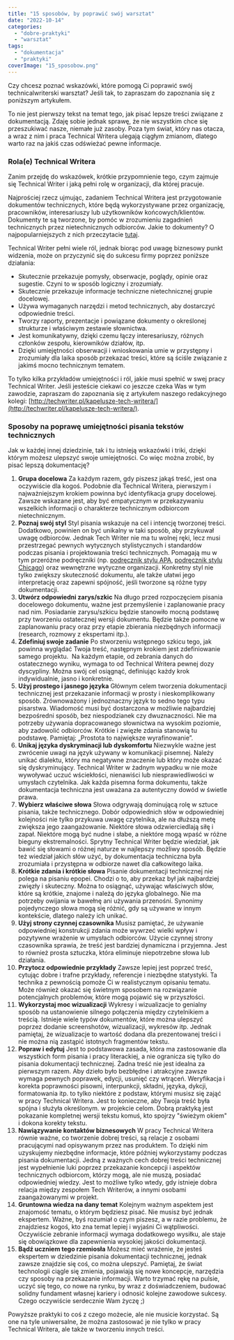 ```yaml
---
title: "15 sposobów, by poprawić swój warsztat"
date: "2022-10-14"
categories: 
  - "dobre-praktyki"
  - "warsztat"
tags: 
  - "dokumentacja"
  - "praktyki"
coverImage: "15_sposobow.png"
---
```


Czy chcesz poznać wskazówki, które pomogą Ci poprawić swój technicalwriterski warsztat? Jeśli tak, to zapraszam do zapoznania się z poniższym artykułem.

To nie jest pierwszy tekst na temat tego, jak pisać lepsze treści związane z dokumentacją. Zdaję sobie jednak sprawę, że nie wszystkim chce się przeszukiwać nasze, niemałe już zasoby. Poza tym świat, który nas otacza, a wraz z nim i praca Technical Writera ulegają ciągłym zmianom, dlatego warto raz na jakiś czas odświeżać pewne informacje.

### Rola(e) Technical Writera

Zanim przejdę do wskazówek, krótkie przypomnienie tego, czym zajmuje się Technical Writer i jaką pełni rolę w organizacji, dla której pracuje.

Najprościej rzecz ujmując, zadaniem Technical Writera jest przygotowanie dokumentów technicznych, które będą wykorzystywane przez organizację, pracowników, interesariuszy lub użytkowników końcowych/klientów. Dokumenty te są tworzone, by pomóc w zrozumieniu zagadnień technicznych przez nietechnicznych odbiorców. Jakie to dokumenty? O najpopularniejszych z nich przeczytacie [tutaj](http://techwriter.pl/co-pisza-tech-writerzy-zestawienie-popularnych-tresci-technicznych/).

Technical Writer pełni wiele ról, jednak biorąc pod uwagę biznesowy punkt widzenia, może on przyczynić się do sukcesu firmy poprzez poniższe działania:

- Skutecznie przekazuje pomysły, obserwacje, poglądy, opinie oraz sugestie. Czyni to w sposób logiczny i zrozumiały. 
- Skutecznie przekazuje informacje techniczne nietechnicznej grupie docelowej.
- Używa wymaganych narzędzi i metod technicznych, aby dostarczyć odpowiednie treści.
- Tworzy raporty, prezentacje i powiązane dokumenty o określonej strukturze i właściwym zestawie słownictwa.
- Jest komunikatywny, dzięki czemu łączy interesariuszy, różnych członków zespołu, kierowników działów, itp.
- Dzięki umiejętności obserwacji i wnioskowania umie w przystępny i zrozumiały dla laika sposób przekazać treści, które są ściśle związanie z jakimś mocno technicznym tematem. 

To tylko kilka przykładów umiejętności i ról, jakie musi spełnić w swej pracy Technical Writer. Jeśli jesteście ciekawi co jeszcze czeka Was w tym zawodzie, zapraszam do zapoznania się z artykułem naszego redakcyjnego kolegi: [http://techwriter.pl/kapelusze-tech-writera/](http://techwriter.pl/kapelusze-tech-writera/).

### Sposoby na poprawę umiejętności pisania tekstów technicznych

Jak w każdej innej dziedzinie, tak i tu istnieją wskazówki i triki, dzięki którym możesz ulepszyć swoje umiejętności. Co więc można zrobić, by pisać lepszą dokumentację?

1. **Grupa docelowa** Za każdym razem, gdy piszesz jakąś treść, jest ona oczywiście dla kogoś. Podobnie dla Technical Writera, pierwszym i najważniejszym krokiem powinna być identyfikacja grupy docelowej. Zawsze wskazane jest, aby być empatycznym w przekazywaniu wszelkich informacji o charakterze technicznym odbiorcom nietechnicznym.
2. **Poznaj swój styl** Styl pisania wskazuje na cel i intencję tworzonej treści. Dodatkowo, powinien on być unikalny w taki sposób, aby przykuwał uwagę odbiorców. Jednak Tech Writer nie ma tu wolnej ręki, lecz musi przestrzegać pewnych wytycznych stylistycznych i standardów podczas pisania i projektowania treści technicznych. Pomagają mu w tym przeróżne podręczniki (np. [podręcznik stylu APA](https://apastyle.apa.org/), [podręcznik stylu Chicago](https://www.chicagomanualofstyle.org/home.html)) oraz wewnętrzne wytyczne organizacji. Konkretny styl nie tylko zwiększy skuteczność dokumentu, ale także ułatwi jego interpretację oraz zapewni spójność, jeśli tworzone są różne typy dokumentacji.
3. **Utwórz odpowiedni zarys/szkic** Na długo przed rozpoczęciem pisania docelowego dokumentu, ważne jest przemyślenie i zaplanowanie pracy nad nim. Posiadanie zarysu/szkicu będzie stanowiło mocną podstawę przy tworzeniu ostatecznej wersji dokumentu. Będzie także pomocne w zaplanowaniu pracy oraz przy etapie zbierania niezbędnych informacji (research, rozmowy z ekspertami itp.).
4. **Zdefiniuj swoje zadanie** Po stworzeniu wstępnego szkicu tego, jak powinna wyglądać Twoja treść, następnym krokiem jest zdefiniowanie samego projektu.  Na każdym etapie, od zebrania danych do ostatecznego wyniku, wymaga to od Technical Writera pewnej dozy dyscypliny. Można swój cel osiągnąć, definiując każdy krok indywidualnie, jasno i konkretnie.
5. **Użyj prostego i jasnego języka** Głównym celem tworzenia dokumentacji technicznej jest przekazanie informacji w prosty i nieskomplikowany sposób. Zrównoważony i jednoznaczny język to sedno tego typu pisarstwa. Wiadomość musi być dostarczona w możliwie najbardziej bezpośredni sposób, bez niespodzianek czy dwuznaczności. Nie ma potrzeby używania dopracowanego słownictwa na wysokim poziomie, aby zadowolić odbiorców. Krótkie i zwięzłe zdania stanowią tu podstawę. Pamiętaj: „Prostota to największe wyrafinowanie”.
6. **Unikaj języka dyskryminacji lub dyskomfortu** Niezwykle ważne jest zwrócenie uwagi na język używany w komunikacji pisemnej. Należy unikać dialektu, który ma negatywne znaczenie lub który może okazać się dyskryminujący. Technical Writer w żadnym wypadku w nie może wywoływać uczuć wściekłości, nienawiści lub niesprawiedliwości w umysłach czytelnika. Jak każda pisemna forma dokumentu, także dokumentacja techniczna jest uważana za autentyczny dowód w świetle prawa.
7. **Wybierz właściwe słowa** Słowa odgrywają dominującą rolę w sztuce pisania, także technicznego. Dobór odpowiednich słów w odpowiedniej kolejności nie tylko przykuwa uwagę czytelnika, ale na dłuższą metę zwiększa jego zaangażowanie. Niektóre słowa odzwierciedlają siłę i zapał. Niektóre mogą być nudne i słabe, a niektóre mogą wpaść w różne bieguny ekstremalności. Sprytny Technical Writer będzie wiedział, jak bawić się słowami o różnej naturze w najlepszy możliwy sposób. Będzie też wiedział jakich słów użyć, by dokumentacja techniczna była zrozumiała i przystępna w odbiorze nawet dla całkowitego laika.
8. **Krótkie zdania i krótkie słowa** Pisanie dokumentacji technicznej nie polega na pisaniu epopei. Chodzi o to, aby przekaz był jak najbardziej zwięzły i skuteczny. Można to osiągnąć, używając właściwych słów, które są krótkie, znajome i należą do języka globalnego. Nie ma potrzeby owijania w bawełnę ani używania przenośni. Synonimy pojedynczego słowa mogą się różnić, gdy są używane w innym kontekście, dlatego należy ich unikać.
9. **Użyj strony czynnej czasownika** Musisz pamiętać, że używanie odpowiedniej konstrukcji zdania może wywrzeć wielki wpływ i pozytywne wrażenie w umysłach odbiorców. Użycie czynnej strony czasownika sprawia, że ​​treść jest bardziej dynamiczna i przyjemna. Jest to również prosta sztuczka, która eliminuje niepotrzebne słowa lub działania.
10. **Przytocz odpowiednie przykłady** Zawsze lepiej jest poprzeć treść, cytując dobre i trafne przykłady, referencje i niezbędne statystyki. Ta technika z pewnością pomoże Ci w realistycznym opisaniu tematu. Może również okazać się świetnym sposobem na rozwiązanie potencjalnych problemów, które mogą pojawić się w przyszłości.
11. **Wykorzystaj moc wizualizacji** Wykresy i wizualizacje to genialny sposób na ustanowienie silnego połączenia między czytelnikiem a treścią. Istnieje wiele typów dokumentów, które można ulepszyć poprzez dodanie screenshotów, wizualizacji, wykresów itp. Jednak pamiętaj, że wizualizacje to wartość dodana dla prezentowanej treści i nie można nią zastąpić istotnych fragmentów tekstu.
12. **Popraw i edytuj** Jest to podstawowa zasada, która ma zastosowanie dla wszystkich form pisania i pracy literackiej, a nie ogranicza się tylko do pisania dokumentacji technicznej. Żadna treść nie jest idealna za pierwszym razem. Aby dzieło było bezbłędne i atrakcyjne zawsze wymaga pewnych poprawek, edycji, usunięć czy wtrąceń. Weryfikacja i korekta poprawności pisowni, interpunkcji, składni, języka, dykcji, formatowania itp. to tylko niektóre z podstaw, którymi musisz się zająć w pracy Technical Writera. Jest to konieczne, aby Twoja treść była spójna i służyła określonym. w projekcie celom. Dobrą praktyką jest pokazanie kompletnej wersji tekstu komuś, kto spojrzy "świeżym okiem" i dokona korekty tekstu.
13. **Nawiązywanie kontaktów biznesowych** W pracy Technical Writera równie ważne, co tworzenie dobrej treści, są relacje z osobami pracującymi nad opisywanym przez nas produktem. To dzięki nim uzyskujemy niezbędne informacje, które później wykorzystamy podczas pisania dokumentacji. Jedną z ważnych cech dobrej treści technicznej jest wypełnienie luki poprzez przekazanie koncepcji i aspektów technicznych odbiorcom, którzy mogą, ale nie muszą, posiadać odpowiedniej wiedzy. Jest to możliwe tylko wtedy, gdy istnieje dobra relacja między zespołem Tech Writerów, a innymi osobami zaangażowanymi w projekt.
14. **Gruntowna wiedza na dany temat** Kolejnym ważnym aspektem jest znajomość tematu, o którym będziesz pisać. Nie musisz być jednak ekspertem. Ważne, byś rozumiał o czym piszesz, a w razie problemu, że znajdziesz kogoś, kto zna temat lepiej i wyjaśni Ci wątpliwości. Oczywiście zebranie informacji wymaga dodatkowego wysiłku, ale staje się obowiązkowe dla zapewnienia wysokiej jakości dokumentacji.
15. **Bądź uczniem tego rzemiosła** Możesz mieć wrażenie, że jesteś ekspertem w dziedzinie pisania dokumentacji technicznej, jednak zawsze znajdzie się coś, co można ulepszyć. Pamiętaj, że świat technologii ciągle się zmienia, pojawiają się nowe koncepcje, narzędzia czy sposoby na przekazanie informacji. Warto trzymać rękę na pulsie, uczyć się tego, co nowe na rynku, by wraz z doświadczeniem, budować solidny fundament własnej kariery i odnosić kolejne zawodowe sukcesy. Czego oczywiście serdecznie Wam życzę ;)

Powyższe praktyki to coś z czego możecie, ale nie musicie korzystać. Są one na tyle uniwersalne, że można zastosować je nie tylko w pracy Technical Writera, ale także w tworzeniu innych treści.
